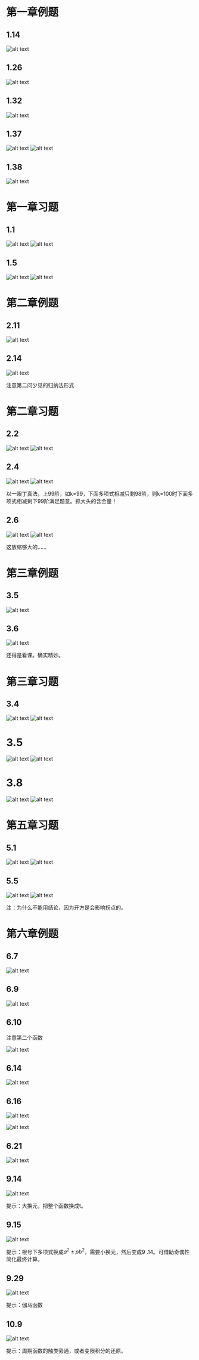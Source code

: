 # 第一章例题

## 1.14

![alt text](images/image-85.png)

## 1.26

![alt text](images/image-86.png)

## 1.32

![alt text](images/image-87.png)

## 1.37

![alt text](images/image-88.png)
![alt text](images/image-89.png)

## 1.38

![alt text](images/image-90.png)

# 第一章习题

## 1.1

![alt text](images/image-91.png)
![alt text](images/image-93.png)

## 1.5

![alt text](images/image-92.png)
![alt text](images/image-94.png)

# 第二章例题

## 2.11

![alt text](images/image-95.png)

## 2.14

![alt text](images/image-96.png)

注意第二问少见的归纳法形式

# 第二章习题

## 2.2

![alt text](images/image-97.png)
![alt text](images/image-98.png)

## 2.4

![alt text](images/image-99.png)
![alt text](images/image-100.png)

以一眼丁真法，上99阶，如k=99，下面多项式相减只剩98阶，则k=100时下面多项式相减剩下99阶满足题意。抓大头的含金量！

## 2.6

![alt text](images/image-101.png)
![alt text](images/image-102.png)

这放缩够大的……

# 第三章例题

## 3.5

![alt text](images/image-103.png)

## 3.6

![alt text](images/image-104.png)

还得是看课。确实精妙。

# 第三章习题

## 3.4

![alt text](images/image-105.png)
![alt text](images/image-106.png)

# 3.5

![alt text](images/image-107.png)
![alt text](images/image-108.png)

# 3.8

![alt text](images/image-110.png)
![alt text](images/image-109.png)

# 第五章习题

## 5.1

![alt text](images/image-116.png)
![alt text](images/image-117.png)

## 5.5

![alt text](images/image-118.png)
![alt text](images/image-119.png)

注：为什么不能用结论，因为开方是会影响拐点的。

# 第六章例题

## 6.7

![alt text](images/image-122.png)

## 6.9

![alt text](images/image-123.png)

## 6.10

注意第二个函数

![alt text](images/image-124.png)

## 6.14

![alt text](images/image-125.png)

## 6.16

![alt text](images/image-126.png)

![alt text](images/image-127.png)

## 6.21

![alt text](images/image-128.png)

## 9.14

![alt text](images/image-68.png)

提示：大换元，把整个函数换成t。

## 9.15

![alt text](images/image-69.png)

提示：根号下多项式换成$a^2 \pm pb^2$，需要小换元，然后变成9 .14。可借助奇偶性简化最终计算。

## 9.29

![alt text](images/image-75.png)

提示：伽马函数

## 10.9

![alt text](images/image-78.png)

提示：周期函数的触类旁通，或者变限积分的还原。